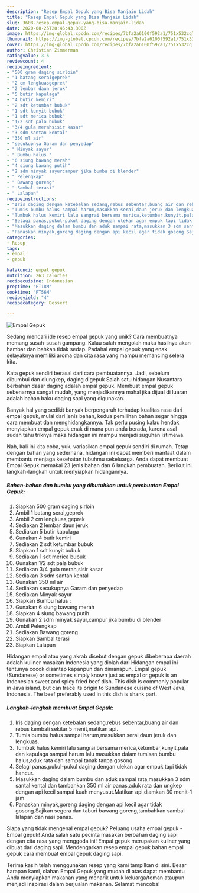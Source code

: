```yaml
---
description: "Resep Empal Gepuk yang Bisa Manjain Lidah"
title: "Resep Empal Gepuk yang Bisa Manjain Lidah"
slug: 3608-resep-empal-gepuk-yang-bisa-manjain-lidah
date: 2020-08-25T20:46:43.300Z
image: https://img-global.cpcdn.com/recipes/7bfa2a6100f592a1/751x532cq70/empal-gepuk-foto-resep-utama.jpg
thumbnail: https://img-global.cpcdn.com/recipes/7bfa2a6100f592a1/751x532cq70/empal-gepuk-foto-resep-utama.jpg
cover: https://img-global.cpcdn.com/recipes/7bfa2a6100f592a1/751x532cq70/empal-gepuk-foto-resep-utama.jpg
author: Christian Zimmerman
ratingvalue: 3.5
reviewcount: 4
recipeingredient:
- "500 gram daging sirloin"
- "1 batang seraigeprek"
- "2 cm lengkuasgeprek"
- "2 lembar daun jeruk"
- "5 butir kapulaga"
- "4 butir kemiri"
- "2 sdt ketumbar bubuk"
- "1 sdt kunyit bubuk"
- "1 sdt merica bubuk"
- "1/2 sdt pala bubuk"
- "3/4 gula merahsisir kasar"
- "3 sdm santan kental"
- "350 ml air"
- "secukupnya Garam dan penyedap"
- " Minyak sayur"
- " Bumbu halus "
- "6 siung bawang merah"
- "4 siung bawang putih"
- "2 sdm minyak sayurcampur jika bumbu di blender"
- " Pelengkap"
- " Bawang goreng"
- " Sambal terasi"
- " Lalapan"
recipeinstructions:
- "Iris daging dengan ketebalan sedang,rebus sebentar,buang air dan rebus kembali sekitar 5 menit,matikan api."
- "Tumis bumbu halus sampai harum,masukkan serai,daun jeruk dan lengkuas."
- "Tumbuk halus kemiri lalu sangrai bersama merica,ketumbar,kunyit,pala dan kapulaga sampai harum lalu masukkan dalam tumisan bumbu halus,aduk rata dan sampai tanak tanpa gosong"
- "Selagi panas,pukul-pukul daging dengan ulekan agar empuk tapi tidak hancur."
- "Masukkan daging dalam bumbu dan aduk sampai rata,masukkan 3 sdm santal kental dan tambahkan 350 ml air panas,aduk rata dan ungkep dengan api kecil sampai kuah menyusut.Matikan api,diamkan 30 menit-1 jam"
- "Panaskan minyak,goreng daging dengan api kecil agar tidak gosong.Sajikan segera dan taburi bawang goreng,tambahkan sambal lalapan dan nasi panas."
categories:
- Resep
tags:
- empal
- gepuk

katakunci: empal gepuk 
nutrition: 263 calories
recipecuisine: Indonesian
preptime: "PT18M"
cooktime: "PT56M"
recipeyield: "4"
recipecategory: Dessert

---
```



![Empal Gepuk](https://img-global.cpcdn.com/recipes/7bfa2a6100f592a1/751x532cq70/empal-gepuk-foto-resep-utama.jpg)

Sedang mencari ide resep empal gepuk yang unik? Cara membuatnya memang susah-susah gampang. Kalau salah mengolah maka hasilnya akan hambar dan bahkan tidak sedap. Padahal empal gepuk yang enak selayaknya memiliki aroma dan cita rasa yang mampu memancing selera kita.

Kata gepuk sendiri berasal dari cara pembuatannya. Jadi, sebelum dibumbui dan diungkep, daging digepuk Salah satu hidangan Nusantara berbahan dasar daging adalah empal gepuk. Membuat empal gepuk sebenarnya sangat mudah, yang menjadikannya mahal jika dijual di luaran adalah bahan baku daging sapi yang digunakan.

Banyak hal yang sedikit banyak berpengaruh terhadap kualitas rasa dari empal gepuk, mulai dari jenis bahan, kedua pemilihan bahan segar hingga cara membuat dan menghidangkannya. Tak perlu pusing kalau hendak menyiapkan empal gepuk enak di mana pun anda berada, karena asal sudah tahu triknya maka hidangan ini mampu menjadi suguhan istimewa.


Nah, kali ini kita coba, yuk, variasikan empal gepuk sendiri di rumah. Tetap dengan bahan yang sederhana, hidangan ini dapat memberi manfaat dalam membantu menjaga kesehatan tubuhmu sekeluarga. Anda dapat membuat Empal Gepuk memakai 23 jenis bahan dan 6 langkah pembuatan. Berikut ini langkah-langkah untuk menyiapkan hidangannya.

<!--inarticleads1-->

##### Bahan-bahan dan bumbu yang dibutuhkan untuk pembuatan Empal Gepuk:

1. Siapkan 500 gram daging sirloin
1. Ambil 1 batang serai,geprek
1. Ambil 2 cm lengkuas,geprek
1. Sediakan 2 lembar daun jeruk
1. Sediakan 5 butir kapulaga
1. Gunakan 4 butir kemiri
1. Sediakan 2 sdt ketumbar bubuk
1. Siapkan 1 sdt kunyit bubuk
1. Sediakan 1 sdt merica bubuk
1. Gunakan 1/2 sdt pala bubuk
1. Sediakan 3/4 gula merah,sisir kasar
1. Sediakan 3 sdm santan kental
1. Gunakan 350 ml air
1. Sediakan secukupnya Garam dan penyedap
1. Sediakan  Minyak sayur
1. Siapkan  Bumbu halus :
1. Gunakan 6 siung bawang merah
1. Siapkan 4 siung bawang putih
1. Gunakan 2 sdm minyak sayur,campur jika bumbu di blender
1. Ambil  Pelengkap
1. Sediakan  Bawang goreng
1. Siapkan  Sambal terasi
1. Siapkan  Lalapan


Hidangan empal atau yang akrab disebut dengan gepuk dibeberapa daerah adalah kuliner masakan Indonesia yang diolah dari Hidangan empal ini tentunya cocok disantap kapanpun dan dimanapun. Empal gepuk (Sundanese) or sometimes simply known just as empal or gepuk is an Indonesian sweet and spicy fried beef dish. This dish is commonly popular in Java island, but can trace its origin to Sundanese cuisine of West Java, Indonesia. The beef preferably used in this dish is shank part. 

<!--inarticleads2-->

##### Langkah-langkah membuat Empal Gepuk:

1. Iris daging dengan ketebalan sedang,rebus sebentar,buang air dan rebus kembali sekitar 5 menit,matikan api.
1. Tumis bumbu halus sampai harum,masukkan serai,daun jeruk dan lengkuas.
1. Tumbuk halus kemiri lalu sangrai bersama merica,ketumbar,kunyit,pala dan kapulaga sampai harum lalu masukkan dalam tumisan bumbu halus,aduk rata dan sampai tanak tanpa gosong
1. Selagi panas,pukul-pukul daging dengan ulekan agar empuk tapi tidak hancur.
1. Masukkan daging dalam bumbu dan aduk sampai rata,masukkan 3 sdm santal kental dan tambahkan 350 ml air panas,aduk rata dan ungkep dengan api kecil sampai kuah menyusut.Matikan api,diamkan 30 menit-1 jam
1. Panaskan minyak,goreng daging dengan api kecil agar tidak gosong.Sajikan segera dan taburi bawang goreng,tambahkan sambal lalapan dan nasi panas.


Siapa yang tidak mengenal empal gepuk? Peluang usaha empal gepuk -Empal gepuk! Anda salah satu pecinta masakan berbahan daging sapi dengan cita rasa yang menggoda ini! Empal gepuk merupakan kuliner yang dibuat dari daging sapi. Mendengarkan resep empal gepuk bahan empal gepuk cara membuat empal gepuk daging sapi. 

Terima kasih telah menggunakan resep yang kami tampilkan di sini. Besar harapan kami, olahan Empal Gepuk yang mudah di atas dapat membantu Anda menyiapkan makanan yang menarik untuk keluarga/teman ataupun menjadi inspirasi dalam berjualan makanan. Selamat mencoba!
